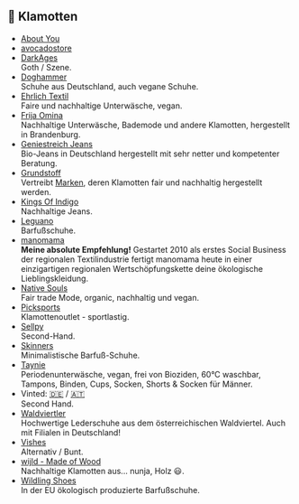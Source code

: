 ## 🧢 Klamotten
* [About You](https://www.aboutyou.at)
* [avocadostore](https://www.avocadostore.de)
* [DarkAges](https://www.darkages.de)\
Goth / Szene.
* [Doghammer](https://www.doghammer.de)\
Schuhe aus Deutschland, auch vegane Schuhe.
* [Ehrlich Textil](https://erlich-textil.com)\
Faire und nachhaltige Unterwäsche, vegan.
* [Frija Omina](https://www.frija-omina.com)\
Nachhaltige Unterwäsche, Bademode und andere Klamotten, hergestellt in Brandenburg.
* [Geniestreich Jeans](https://geniestreich-jeans.de)\
Bio-Jeans in Deutschland hergestellt mit sehr netter und kompetenter Beratung.
* [Grundstoff](https://www.grundstoff.net)\
Vertreibt [Marken](https://www.grundstoff.net/herstellerinfos), deren Klamotten fair und nachhaltig hergestellt werden.
* [Kings Of Indigo](https://kingsofindigo.com/de-deat)\
Nachhaltige Jeans.
* [Leguano](https://www.leguano.eu/)\
Barfußschuhe.
* [manomama](https://www.manomama.de)\
**Meine absolute Empfehlung!** Gestartet 2010 als erstes Social Business der regionalen Textilindustrie fertigt manomama heute in einer einzigartigen regionalen Wertschöpfungskette deine ökologische Lieblingskleidung.
* [Native Souls](https://www.nativesouls.de)\
Fair trade Mode, organic, nachhaltig und vegan.
* [Picksports](https://www.picksport.de)\
Klamottenoutlet - sportlastig.
* [Sellpy](https://www.sellpy.de)\
Second-Hand.
* [Skinners](https://skinners.cc/de/)\
Minimalistische Barfuß-Schuhe.
* [Taynie](https://taynie.de)\
Periodenunterwäsche, vegan, frei von Bioziden, 60°C waschbar, Tampons, Binden, Cups, Socken, Shorts & Socken für Männer.
* Vinted: [🇩🇪](https://vinted.de) / [🇦🇹](https://vinted.at)\
Second Hand.
* [Waldviertler](https://gea-waldviertler.at/shop/)\
Hochwertige Lederschuhe aus dem österreichischen Waldviertel. Auch mit Filialen in Deutschland!
* [Vishes](https://shop.vishes.de)\
Alternativ / Bunt.
* [wijld - Made of Wood](https://www.wijld.com)\
Nachhaltige Klamotten aus... nunja, Holz 😃.
* [Wildling Shoes](https://www.wildling.shoes)\
In der EU ökologisch produzierte Barfußschuhe.